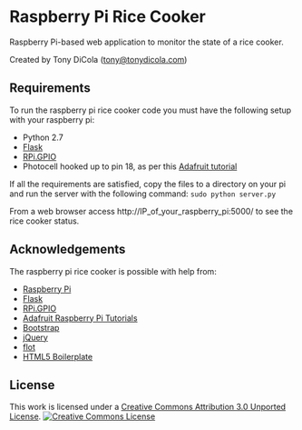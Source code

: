 # Raspberry Pi Rice Cooker
Raspberry Pi-based web application to monitor the state of a rice cooker.

Created by Tony DiCola (tony@tonydicola.com)

## Requirements
To run the raspberry pi rice cooker code you must have the following setup with your raspberry pi:
* Python 2.7
* [Flask](http://flask.pocoo.org/)
* [RPi.GPIO](https://pypi.python.org/pypi/RPi.GPIO)
* Photocell hooked up to pin 18, as per this [Adafruit tutorial](http://learn.adafruit.com/basic-resistor-sensor-reading-on-raspberry-pi/overview)

If all the requirements are satisfied, copy the files to a directory on your pi and run the server with the following command:
`sudo python server.py`

From a web browser access http://IP_of_your_raspberry_pi:5000/ to see the rice cooker status.

## Acknowledgements
The raspberry pi rice cooker is possible with help from:
* [Raspberry Pi](http://www.raspberrypi.org/)
* [Flask](http://flask.pocoo.org/)
* [RPi.GPIO](https://pypi.python.org/pypi/RPi.GPIO)
* [Adafruit Raspberry Pi Tutorials](http://learn.adafruit.com/category/raspberry-pi)
* [Bootstrap](http://getbootstrap.com/)
* [jQuery](http://jquery.com/)
* [flot](http://www.flotcharts.org/)
* [HTML5 Boilerplate](http://html5boilerplate.com/)

## License
This work is licensed under a [Creative Commons Attribution 3.0 Unported License](http://creativecommons.org/licenses/by/3.0/deed.en_US).
<a rel="license" href="http://creativecommons.org/licenses/by/3.0/deed.en_US"><img alt="Creative Commons License" style="border-width:0" src="http://i.creativecommons.org/l/by/3.0/88x31.png" /></a>